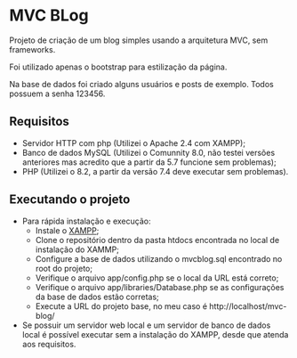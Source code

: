 # MVC BLog

Projeto de criação de um blog simples usando a arquitetura MVC, sem frameworks.

Foi utilizado apenas o bootstrap para estilização da página.

Na base de dados foi criado alguns usuários e posts de exemplo. Todos possuem a senha 123456.

## Requisitos
  - Servidor HTTP com php (Utilizei o Apache 2.4 com XAMPP);
  - Banco de dados MySQL (Utilizei o Comunnity 8.0, não testei versões anteriores mas acredito que a partir da 5.7 funcione sem problemas);
  - PHP (Utilizei o 8.2, a partir da versão 7.4 deve executar sem problemas).

## Executando o projeto
 - Para rápida instalação e execução:
   - Instale o [XAMPP](https://www.apachefriends.org/);
   - Clone o repositório dentro da pasta htdocs encontrada no local de instalação do XAMMP;
   - Configure a base de dados utilizando o mvcblog.sql encontrado no root do projeto;
   - Verifique o arquivo app/config.php se o local da URL está correto;
   - Verifique o arquivo app/libraries/Database.php se as configurações da base de dados estão corretas;
   - Execute a URL do projeto base, no meu caso é http://localhost/mvc-blog/
 - Se possuir um servidor web local e um servidor de banco de dados local é possível executar sem a instalação do XAMPP, desde que atenda aos requisitos.
